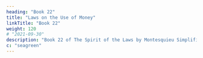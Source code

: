 ```yaml
---
heading: "Book 22"
title: "Laws on the Use of Money"
linkTitle: "Book 22"
weight: 120
# "2021-09-30"
description: "Book 22 of The Spirit of the Laws by Montesquieu Simplified in 22 chapters"
c: "seagreen"
---
```

